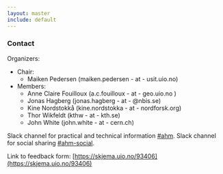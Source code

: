 ```yaml
---
layout: master
include: default
---
```


### Contact

Organizers:

- Chair:
  -  Maiken Pedersen (maiken.pedersen - at - usit.uio.no)
- Members:
  - Anne Claire Fouilloux (a.c.fouilloux - at - geo.uio.no ) 
  - Jonas Hagberg (jonas.hagberg - at - @nbis.se)
  - Kine Nordstokk&aring; (kine.nordstokka - at - nordforsk.org)
  - Thor Wikfeldt (kthw - at - kth.se)
  - John White (john.white - at - cern.ch)

Slack channel for practical and technical information [#ahm](https://neic.slack.com/messages/ahm/).
Slack channel for social sharing [#ahm-social](https://neic.slack.com/messages/ahm-social/).

Link to feedback form: [https://skjema.uio.no/93406](https://skjema.uio.no/93406)